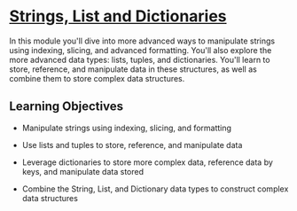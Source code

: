 # [Strings, List and Dictionaries](https://www.coursera.org/learn/python-crash-course/home/week/4)

In this module you'll dive into more advanced ways to manipulate strings using indexing, slicing, and advanced formatting. You'll also explore the more advanced data types: lists, tuples, and dictionaries. You'll learn to store, reference, and manipulate data in these structures, as well as combine them to store complex data structures.

## Learning Objectives

* Manipulate strings using indexing, slicing, and formatting

* Use lists and tuples to store, reference, and manipulate data

* Leverage dictionaries to store more complex data, reference data by keys, and manipulate data stored

* Combine the String, List, and Dictionary data types to construct complex data structures